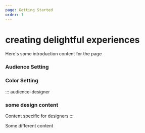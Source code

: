 ```yaml
---
page: Getting Started
order: 1
---
```


# creating **delightful** experiences
Here's some introduction content for the page

### Audience Setting
<audience-selector></audience-selector>

### Color Setting
<theme-selector></theme-selector>


::: audience-designer
### some design content
Content specific for designers
:::

Some different content